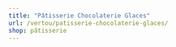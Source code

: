 ```yaml
---
title: "Pâtisserie Chocolaterie Glaces"
url: /vertou/patisserie-chocolaterie-glaces/
shop: pâtisserie
---
```

